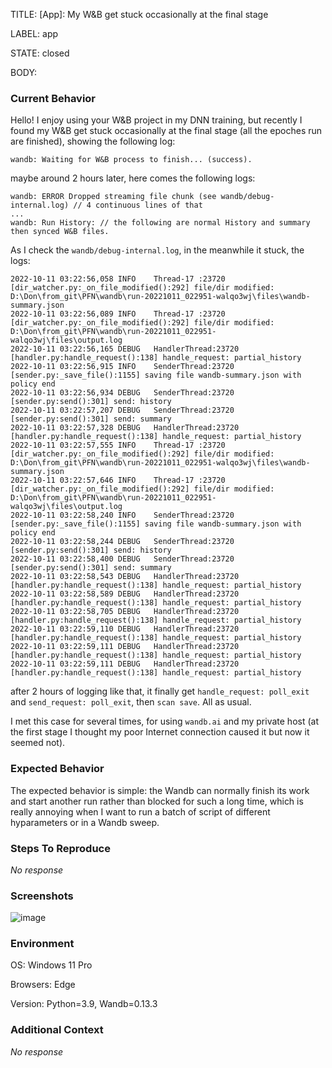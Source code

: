 TITLE:
[App]: My W&B get stuck occasionally at the final stage

LABEL:
app

STATE:
closed

BODY:
### Current Behavior

Hello! I enjoy using your W&B project in my DNN training, but recently I found my W&B get stuck occasionally at the final stage (all the epoches run are finished), showing the following log:
```log
wandb: Waiting for W&B process to finish... (success).
```
maybe around 2 hours later, here comes the following logs:
```log
wandb: ERROR Dropped streaming file chunk (see wandb/debug-internal.log) // 4 continuous lines of that
...
wandb: Run History: // the following are normal History and summary then synced W&B files.
```
As I check the `wandb/debug-internal.log`, in the meanwhile it stuck, the logs:
```log
2022-10-11 03:22:56,058 INFO    Thread-17 :23720 [dir_watcher.py:_on_file_modified():292] file/dir modified: D:\Don\from_git\PFN\wandb\run-20221011_022951-walqo3wj\files\wandb-summary.json
2022-10-11 03:22:56,089 INFO    Thread-17 :23720 [dir_watcher.py:_on_file_modified():292] file/dir modified: D:\Don\from_git\PFN\wandb\run-20221011_022951-walqo3wj\files\output.log
2022-10-11 03:22:56,165 DEBUG   HandlerThread:23720 [handler.py:handle_request():138] handle_request: partial_history
2022-10-11 03:22:56,915 INFO    SenderThread:23720 [sender.py:_save_file():1155] saving file wandb-summary.json with policy end
2022-10-11 03:22:56,934 DEBUG   SenderThread:23720 [sender.py:send():301] send: history
2022-10-11 03:22:57,207 DEBUG   SenderThread:23720 [sender.py:send():301] send: summary
2022-10-11 03:22:57,328 DEBUG   HandlerThread:23720 [handler.py:handle_request():138] handle_request: partial_history
2022-10-11 03:22:57,555 INFO    Thread-17 :23720 [dir_watcher.py:_on_file_modified():292] file/dir modified: D:\Don\from_git\PFN\wandb\run-20221011_022951-walqo3wj\files\wandb-summary.json
2022-10-11 03:22:57,646 INFO    Thread-17 :23720 [dir_watcher.py:_on_file_modified():292] file/dir modified: D:\Don\from_git\PFN\wandb\run-20221011_022951-walqo3wj\files\output.log
2022-10-11 03:22:58,240 INFO    SenderThread:23720 [sender.py:_save_file():1155] saving file wandb-summary.json with policy end
2022-10-11 03:22:58,244 DEBUG   SenderThread:23720 [sender.py:send():301] send: history
2022-10-11 03:22:58,400 DEBUG   SenderThread:23720 [sender.py:send():301] send: summary
2022-10-11 03:22:58,543 DEBUG   HandlerThread:23720 [handler.py:handle_request():138] handle_request: partial_history
2022-10-11 03:22:58,589 DEBUG   HandlerThread:23720 [handler.py:handle_request():138] handle_request: partial_history
2022-10-11 03:22:58,705 DEBUG   HandlerThread:23720 [handler.py:handle_request():138] handle_request: partial_history
2022-10-11 03:22:59,110 DEBUG   HandlerThread:23720 [handler.py:handle_request():138] handle_request: partial_history
2022-10-11 03:22:59,111 DEBUG   HandlerThread:23720 [handler.py:handle_request():138] handle_request: partial_history
2022-10-11 03:22:59,111 DEBUG   HandlerThread:23720 [handler.py:handle_request():138] handle_request: partial_history
```
after 2 hours of logging like that, it finally get `handle_request: poll_exit` and `send_request: poll_exit`, then `scan save`. All as usual.

I met this case for several times, for using `wandb.ai` and my private host (at the first stage I thought my poor Internet connection caused it but now it seemed not).

### Expected Behavior

The expected behavior is simple: the Wandb can normally finish its work and start another run rather than  blocked for such a long time, which is really annoying when I want to run a batch of script of different hyparameters or in a Wandb sweep.

### Steps To Reproduce

_No response_

### Screenshots

![image](https://user-images.githubusercontent.com/34854209/195002530-b8868e31-29e6-4c3f-9fab-6db2e89019be.png)

### Environment

OS: Windows 11 Pro

Browsers: Edge

Version: Python=3.9, Wandb=0.13.3


### Additional Context

_No response_

